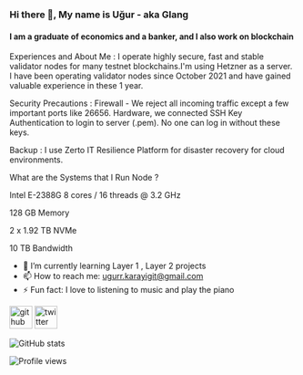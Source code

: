 ### Hi there 👋, My name is Uğur - aka Glang
#### I am a graduate of economics and a banker, and I also work on blockchain
Experiences and About Me : I operate highly secure, fast and stable validator nodes for many testnet blockchains.I'm using Hetzner as a server. I have been operating validator nodes since October 2021 and have gained valuable experience in these 1 year.

Security Precautions : Firewall - We reject all incoming traffic except a few important ports like 26656. Hardware, we connected SSH Key Authentication to login to server (.pem). No one can log in without these keys.

Backup : I use Zerto IT Resilience Platform for disaster recovery for cloud environments.

What are the Systems that I Run Node ?

Intel E-2388G 8 cores / 16 threads @ 3.2 GHz 

128 GB Memory

2 x 1.92 TB NVMe

10 TB Bandwidth

- 🌱 I’m currently learning Layer 1 , Layer 2 projects 
- 📫 How to reach me: ugurr.karayigit@gmail.com 
- ⚡ Fun fact: I love to listening to music and play the piano 


[<img src='https://cdn.jsdelivr.net/npm/simple-icons@3.0.1/icons/github.svg' alt='github' height='40'>](https://github.com/GlangPrd)  [<img src='https://cdn.jsdelivr.net/npm/simple-icons@3.0.1/icons/twitter.svg' alt='twitter' height='40'>](https://twitter.com/@Uur12080840)  

![GitHub stats](https://github-readme-stats.vercel.app/api?username=GlangPrd&show_icons=true)  

![Profile views](https://gpvc.arturio.dev/GlangPrd)  

